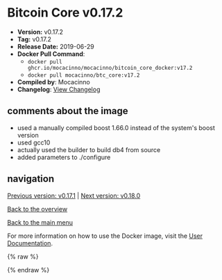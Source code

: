 # Bitcoin Core v0.17.2

- **Version:** v0.17.2
- **Tag:** v0.17.2
- **Release Date:** 2019-06-29
- **Docker Pull Command**:
  - `docker pull ghcr.io/mocacinno/mocacinno/bitcoin_core_docker:v17.2`
  - `docker pull mocacinno/btc_core:v17.2`
- **Compiled by**: Mocacinno
- **Changelog**: [View Changelog](https://github.com/bitcoin/bitcoin/blob/v0.17.2/doc/release-notes.md)

## comments about the image

- used a manually compiled boost 1.66.0 instead of the system's boost version
- used gcc10
- actually used the builder to build db4 from source
- added parameters to ./configure

## navigation

[Previous version: v0.17.1](./v17.1.md) | [Next version: v0.18.0](./v18.0.md)

[Back to the overview](./Readme.md)

[Back to the main menu](../Readme.md)

For more information on how to use the Docker image, visit the [User Documentation](../userdocs/Readme.md).

<!-- Google tag (gtag.js) -->
{% raw %}
<script async src="https://www.googletagmanager.com/gtag/js?id=G-BPC6NC6FF9"></script>
<script>
  window.dataLayer = window.dataLayer || [];
  function gtag(){dataLayer.push(arguments);}
  gtag('js', new Date());
  gtag('config', 'G-BPC6NC6FF9');
</script>
{% endraw %}
